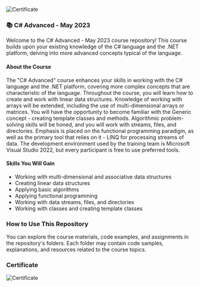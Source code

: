 <img src="https://i.imgur.com/9AGXG7i.png" alt="Certificate"/>

### 📚 C# Advanced - May 2023

Welcome to the C# Advanced - May 2023 course repository! This course builds upon your existing knowledge of the C# language and the .NET platform, delving into more advanced concepts typical of the language.

#### About the Course

The "C# Advanced" course enhances your skills in working with the C# language and the .NET platform, covering more complex concepts that are characteristic of the language. Throughout the course, you will learn how to create and work with linear data structures. Knowledge of working with arrays will be extended, including the use of multi-dimensional arrays or matrices. You will have the opportunity to become familiar with the Generic concept - creating template classes and methods. Algorithmic problem-solving skills will be honed, and you will work with streams, files, and directories. Emphasis is placed on the functional programming paradigm, as well as the primary tool that relies on it - LINQ for processing streams of data. The development environment used by the training team is Microsoft Visual Studio 2022, but every participant is free to use preferred tools.

#### Skills You Will Gain

- Working with multi-dimensional and associative data structures
- Creating linear data structures
- Applying basic algorithms
- Applying functional programming
- Working with data streams, files, and directories
- Working with classes and creating template classes

### How to Use This Repository

You can explore the course materials, code examples, and assignments in the repository's folders. Each folder may contain code samples, explanations, and resources related to the course topics.

### Certificate

![Certificate](https://i.imgur.com/9AGXG7i.png)
